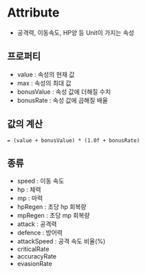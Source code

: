 Attribute
====

* 공격력, 이동속도, HP양 등 Unit이 가지는 속성

프로퍼티
----
* value : 속성의 현재 값
* max : 속성의 최대 값
* bonusValue : 속성 값에 더해질 수치
* bonusRate : 속성 값에 곱해질 배율

값의 계산
----
```
= (value + bonusValue) * (1.0f + bonusRate)
```

종류
----
* speed : 이동 속도
* hp : 체력
* mp : 마력
* hpRegen : 초당 hp 회복량
* mpRegen : 초당 mp 회복량
* attack : 공격력
* defence : 방어력
* attackSpeed : 공격 속도 비율(%)
* criticalRate
* accuracyRate
* evasionRate 

